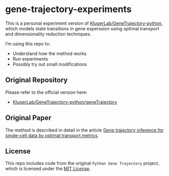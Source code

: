 # gene-trajectory-experiments

This is a personal experiment version of [KlugerLab/GeneTrajectory-python](https://github.com/KlugerLab/GeneTrajectory-python), which models state transitions in gene experssion using optimal transport and dimensionality reduction techniques.

I’m using this repo to:

- Understand how the method works
- Run experiments
- Possibly try out small modifications

## Original Repository

Please refer to the official version here:  
- [KlugerLab/GeneTrajectory-python/geneTrajectory](https://github.com/KlugerLab/GeneTrajectory-python)

## Original Paper

The method is described in detail in the article [
Gene trajectory inference for single-cell data by optimal transport metrics](
https://doi.org/10.1038/s41587-024-02186-3).

## License

This repo includes code from the original `Python Gene Trajectory` project, which is licensed under the [MIT License](./LICENSE).
